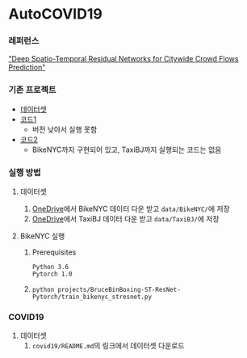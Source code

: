 # AutoCOVID19

### 레퍼런스

["Deep Spatio-Temporal Residual Networks for Citywide Crowd Flows Prediction"](https://arxiv.org/abs/1610.00081)



### 기존 프로젝트

- [데이터셋](https://github.com/liweiowl/ST-ResNet20190702)
- [코드1](https://github.com/snehasinghania/STResNet)
  - 버전 낮아서 실행 못함
- [코드2](https://github.com/BruceBinBoxing/ST-ResNet-Pytorch/)
  - BikeNYC까지 구현되어 있고, TaxiBJ까지 실행되는 코드는 없음



### 실행 방법

1. 데이터셋

   1. [OneDrive](https://1drv.ms/f/s!Akh6N7xv3uVmhOhCtwaiDRy5oDVIug)에서 BikeNYC 데이터 다운 받고 `data/BikeNYC/`에 저장
   2. [OneDrive](https://1drv.ms/f/s!Akh6N7xv3uVmhOhCtwaiDRy5oDVIug)에서 TaxiBJ 데이터 다운 받고 `data/TaxiBJ/`에 저장

2. BikeNYC 실행

   1. Prerequisites

      ```
      Python 3.6
      Pytorch 1.0
      ```

   2. ```
      python projects/BruceBinBoxing-ST-ResNet-Pytorch/train_bikenyc_stresnet.py
      ```

      

### COVID19

1. 데이터셋
   1. `covid19/README.md`의 링크에서 데이터셋 다운로드